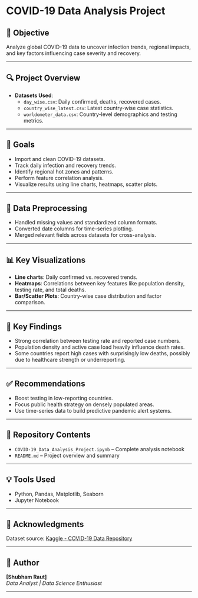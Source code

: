 # COVID-19 Data Analysis Project

## 📌 Objective
Analyze global COVID-19 data to uncover infection trends, regional impacts, and key factors influencing case severity and recovery.

---

## 🔍 Project Overview

- **Datasets Used**:
  - `day_wise.csv`: Daily confirmed, deaths, recovered cases.
  - `country_wise_latest.csv`: Latest country-wise case statistics.
  - `worldometer_data.csv`: Country-level demographics and testing metrics.

---

## 🎯 Goals

- Import and clean COVID-19 datasets.
- Track daily infection and recovery trends.
- Identify regional hot zones and patterns.
- Perform feature correlation analysis.
- Visualize results using line charts, heatmaps, scatter plots.

---

## 🧹 Data Preprocessing

- Handled missing values and standardized column formats.
- Converted date columns for time-series plotting.
- Merged relevant fields across datasets for cross-analysis.

---

## 📊 Key Visualizations

- **Line charts**: Daily confirmed vs. recovered trends.
- **Heatmaps**: Correlations between key features like population density, testing rate, and total deaths.
- **Bar/Scatter Plots**: Country-wise case distribution and factor comparison.

---

## 🔎 Key Findings

- Strong correlation between testing rate and reported case numbers.
- Population density and active case load heavily influence death rates.
- Some countries report high cases with surprisingly low deaths, possibly due to healthcare strength or underreporting.

---

## ✅ Recommendations

- Boost testing in low-reporting countries.
- Focus public health strategy on densely populated areas.
- Use time-series data to build predictive pandemic alert systems.

---

## 📁 Repository Contents

- `COVID-19_Data_Analysis_Project.ipynb` – Complete analysis notebook
- `README.md` – Project overview and summary

---

## 💡 Tools Used

- Python, Pandas, Matplotlib, Seaborn
- Jupyter Notebook

---

## 🙌 Acknowledgments

Dataset source: [Kaggle - COVID-19 Data Repository](https://www.kaggle.com/imdevskp/covid-19-corona-virus-pandemic-dataset)

---

## 📌 Author

**[Shubham Raut]**  
_Data Analyst | Data Science Enthusiast_

---
